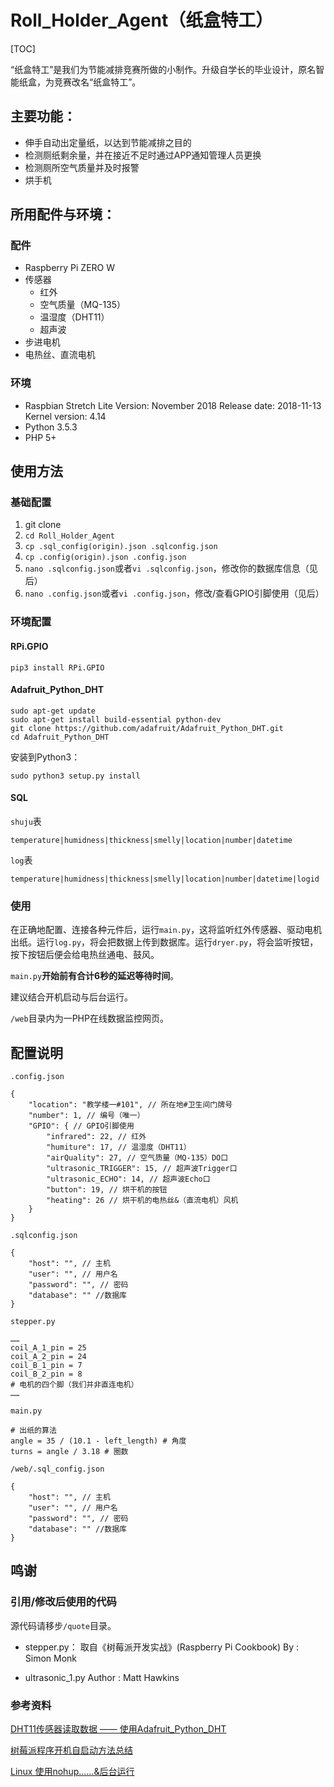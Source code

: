 # Roll_Holder_Agent（纸盒特工）

[TOC]

“纸盒特工”是我们为节能减排竞赛所做的小制作。升级自学长的毕业设计，原名智能纸盒，为竞赛改名“纸盒特工”。

## 主要功能：

- 伸手自动出定量纸，以达到节能减排之目的
- 检测厕纸剩余量，并在接近不足时通过APP通知管理人员更换
- 检测厕所空气质量并及时报警
- 烘手机

## 所用配件与环境：

### 配件

- Raspberry Pi ZERO W
- 传感器
    - 红外
    - 空气质量（MQ-135）
    - 温湿度（DHT11）
    - 超声波
- 步进电机
- 电热丝、直流电机

### 环境

- Raspbian Stretch Lite
  Version: November 2018
  Release date: 2018-11-13
  Kernel version: 4.14
- Python 3.5.3
- PHP 5+

## 使用方法

### 基础配置

1. git clone
2. `cd Roll_Holder_Agent`
3. `cp .sql_config(origin).json .sqlconfig.json`
4. `cp .config(origin).json .config.json`
5. `nano .sqlconfig.json`或者`vi .sqlconfig.json`，修改你的数据库信息（见后）
6. `nano .config.json`或者`vi .config.json`，修改/查看GPIO引脚使用（见后）

### 环境配置

#### RPi.GPIO

```
pip3 install RPi.GPIO
```

#### Adafruit_Python_DHT

```
sudo apt-get update
sudo apt-get install build-essential python-dev
git clone https://github.com/adafruit/Adafruit_Python_DHT.git
cd Adafruit_Python_DHT
```
安装到Python3：

```
sudo python3 setup.py install
```

#### SQL

`shuju`表

```
temperature|humidness|thickness|smelly|location|number|datetime
```

`log`表

```
temperature|humidness|thickness|smelly|location|number|datetime|logid
```
### 使用

在正确地配置、连接各种元件后，运行`main.py`，这将监听红外传感器、驱动电机出纸。运行`log.py`，将会把数据上传到数据库。运行`dryer.py`，将会监听按钮，按下按钮后便会给电热丝通电、鼓风。

`main.py`**开始前有合计6秒的延迟等待时间**。

建议结合开机启动与后台运行。

`/web`目录内为一PHP在线数据监控网页。

## 配置说明

`.config.json`

```
{
    "location": "教学楼一#101", // 所在地#卫生间门牌号
    "number": 1, // 编号（唯一）
    "GPIO": { // GPIO引脚使用
        "infrared": 22, // 红外
        "humiture": 17, // 温湿度（DHT11）
        "airQuality": 27, // 空气质量（MQ-135）DO口
        "ultrasonic_TRIGGER": 15, // 超声波Trigger口
        "ultrasonic_ECHO": 14, // 超声波Echo口
        "button": 19, // 烘干机的按钮
        "heating": 26 // 烘干机的电热丝&（直流电机）风机
    }
}
```

`.sqlconfig.json`

```
{
    "host": "", // 主机
    "user": "", // 用户名
    "password": "", // 密码
    "database": "" //数据库
}
```

`stepper.py`

```
……
coil_A_1_pin = 25 
coil_A_2_pin = 24
coil_B_1_pin = 7
coil_B_2_pin = 8
# 电机的四个脚（我们并非直连电机）
……
```

`main.py`

```
# 出纸的算法
angle = 35 / (10.1 - left_length) # 角度
turns = angle / 3.18 # 圈数
```

`/web/.sql_config.json`

```
{
    "host": "", // 主机
    "user": "", // 用户名
    "password": "", // 密码
    "database": "" //数据库
}
```

## 鸣谢

### 引用/修改后使用的代码

源代码请移步`/quote`目录。

- stepper.py：
  取自《树莓派开发实战》(Raspberry Pi Cookbook)
  By : Simon Monk

- ultrasonic_1.py
  Author : Matt Hawkins

### 参考资料

[DHT11传感器读取数据 —— 使用Adafruit_Python_DHT](https://www.raspberrypi-spy.co.uk/2017/09/dht11-temperature-and-humidity-sensor-raspberry-pi/ )

[树莓派程序开机自启动方法总结](https://www.jianshu.com/p/86adb6d5347b )

[Linux 使用nohup……&后台运行](https://blog.csdn.net/xinluke/article/details/52493734#t6)

